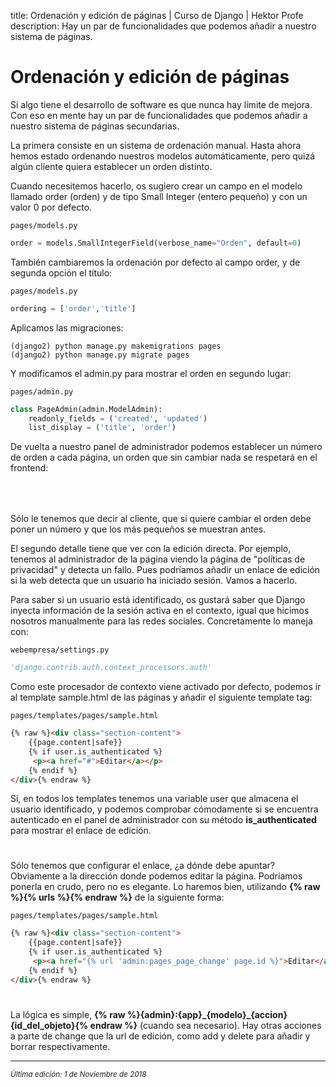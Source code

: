 title: Ordenación y edición de páginas | Curso de Django | Hektor Profe
description: Hay un par de funcionalidades que podemos añadir a nuestro sistema de páginas.

# Ordenación y edición de páginas

Si algo tiene el desarrollo de software es que nunca hay límite de mejora. Con eso en mente hay un par de funcionalidades que podemos añadir a nuestro sistema de páginas secundarias.

La primera consiste en un sistema de ordenación manual. Hasta ahora hemos estado ordenando nuestros modelos automáticamente, pero quizá algún cliente quiera establecer un orden distinto.

Cuando necesitemos hacerlo, os sugiero crear un campo en el modelo llamado order (orden) y de tipo Small Integer (entero pequeño) y con un valor 0 por defecto.

`pages/models.py`
```python
order = models.SmallIntegerField(verbose_name="Orden", default=0)
``` 

También cambiaremos la ordenación por defecto al campo order, y de segunda opción el título:

`pages/models.py`
```python
ordering = ['order','title']
``` 

Aplicamos las migraciones:

```
(django2) python manage.py makemigrations pages
(django2) python manage.py migrate pages
```

Y modificamos el admin.py para mostrar el orden en segundo lugar:

`pages/admin.py`
```python
class PageAdmin(admin.ModelAdmin):
    readonly_fields = ('created', 'updated')
    list_display = ('title', 'order')
``` 

De vuelta a nuestro panel de administrador podemos establecer un número de orden a cada página, un orden que sin cambiar nada se respetará en el frontend:

<div style="text-align:center;margin-top:25px"><img class="lazy" data-src="{{cdn}}/django/webempresa/56.png" style="max-width:450px"/></div>

<div style="text-align:center;margin-top:25px"><img class="lazy" data-src="{{cdn}}/django/webempresa/57.png" style="max-width:400px"/></div>

Sólo le tenemos que decir al cliente, que si quiere cambiar el orden debe poner un número y que los más pequeños se muestran antes. 

El segundo detalle tiene que ver con la edición directa. Por ejemplo, tenemos al administrador de la página viendo la página de "políticas de privacidad" y detecta un fallo. Pues podríamos añadir un enlace de edición si la web detecta que un usuario ha iniciado sesión. Vamos a hacerlo.

Para saber si un usuario está identificado, os gustará saber que Django inyecta información de la sesión activa en el contexto, igual que hicimos nosotros manualmente para las redes sociales. Concretamente lo maneja con:

`webempresa/settings.py`
```python
'django.contrib.auth.context_processors.auth'
``` 

Como este procesador de contexto viene activado por defecto, podemos ir al template sample.html de las páginas y añadir el siguiente template tag:

`pages/templates/pages/sample.html`
```html
{% raw %}<div class="section-content">
    {{page.content|safe}}
    {% if user.is_authenticated %}
     <p><a href="#">Editar</a></p>
    {% endif %}
</div>{% endraw %}
```

Sí, en todos los templates tenemos una variable user que almacena el usuario identificado, y podemos comprobar cómodamente si se encuentra autenticado en el panel de administrador con su método **is_authenticated** para mostrar el enlace de edición.

<div style="text-align:center;margin-top:25px"><img class="lazy" data-src="{{cdn}}/django/webempresa/58.png" style="max-width:150px"/></div>

Sólo tenemos que configurar el enlace, ¿a dónde debe apuntar? Obviamente a la dirección donde podemos editar la página. Podríamos ponerla en crudo, pero no es elegante. Lo haremos bien, utilizando **{% raw %}{% urls %}{% endraw %}** de la siguiente forma:

`pages/templates/pages/sample.html`
```html
{% raw %}<div class="section-content">
    {{page.content|safe}}
    {% if user.is_authenticated %}
     <p><a href="{% url 'admin:pages_page_change' page.id %}">Editar</a></p>
    {% endif %}
</div>{% endraw %}
```

<div style="text-align:center;margin-top:25px"><img class="lazy" data-src="{{cdn}}/django/webempresa/59.png" style="max-width:385px"/></div>

La lógica es simple, **{% raw %}{admin}:{app}&#95;{modelo}&#95;{accion} {id_del_objeto}{% endraw %}** (cuando sea necesario). Hay otras acciones a parte de change que la url de edición, como add y delete para añadir y borrar respectivamente.

___
<small class="edited"><i>Última edición: 1 de Noviembre de 2018</i></small>
